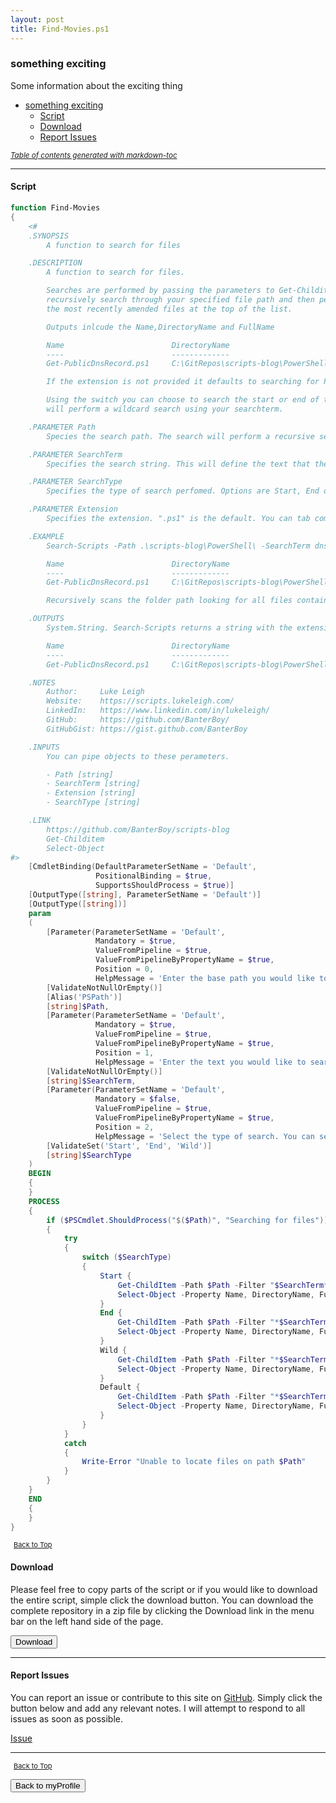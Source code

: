 ```yaml
---
layout: post
title: Find-Movies.ps1
---
```


### something exciting

Some information about the exciting thing

- [something exciting](#something-exciting)
  - [Script](#script)
  - [Download](#download)
  - [Report Issues](#report-issues)

<small><i><a href='http://ecotrust-canada.github.io/markdown-toc/'>Table of contents generated with markdown-toc</a></i></small>

---

#### Script

```powershell
function Find-Movies
{
	<#
	.SYNOPSIS
		A function to search for files

	.DESCRIPTION
		A function to search for files.

		Searches are performed by passing the parameters to Get-Childitem which will then
		recursively search through your specified file path and then perform a sort to output
		the most recently amended files at the top of the list.

		Outputs inlcude the Name,DirectoryName and FullName

		Name                        DirectoryName                                       FullName
		----                        -------------                                       --------
		Get-PublicDnsRecord.ps1     C:\GitRepos\scripts-blog\PowerShell\functions\dns   C:\GitRepos\scripts-blog\PowerShell\functions\dns\Get-PublicDnsRecord.ps1

		If the extension is not provided it defaults to searching for PS1 files (PowerShell Scripts).

		Using the switch you can choose to search the start or end of the file or selecting wild,
		will perform a wildcard search using your searchterm.

	.PARAMETER Path
		Species the search path. The search will perform a recursive search on the specified folder path.

	.PARAMETER SearchTerm
		Specifies the search string. This will define the text that the search will use to locate your files. Wildcard chars are not allowed.

	.PARAMETER SearchType
		Specifies the type of search perfomed. Options are Start, End or Wild. This will search either the beginning, end or somewhere inbetween. If no option is selected, it will default to performing a wildcard search.

	.PARAMETER Extension
		Specifies the extension. ".ps1" is the default. You can tab complete through the suggested list or you can enter your own file extension e.g. ".jpg"

	.EXAMPLE
		Search-Scripts -Path .\scripts-blog\PowerShell\ -SearchTerm dns -SearchType Wild -Extension .ps1

		Name                        DirectoryName                                       FullName
		----                        -------------                                       --------
		Get-PublicDnsRecord.ps1     C:\GitRepos\scripts-blog\PowerShell\functions\dns   C:\GitRepos\scripts-blog\PowerShell\functions\dns\Get-PublicDnsRecord.ps1

		Recursively scans the folder path looking for all files containing the searchterm and lists the files located in the output

	.OUTPUTS
		System.String. Search-Scripts returns a string with the extension or file name.

		Name                        DirectoryName                                       FullName
		----                        -------------                                       --------
		Get-PublicDnsRecord.ps1     C:\GitRepos\scripts-blog\PowerShell\functions\dns   C:\GitRepos\scripts-blog\PowerShell\functions\dns\Get-PublicDnsRecord.ps1

	.NOTES
		Author:     Luke Leigh
		Website:    https://scripts.lukeleigh.com/
		LinkedIn:   https://www.linkedin.com/in/lukeleigh/
		GitHub:     https://github.com/BanterBoy/
		GitHubGist: https://gist.github.com/BanterBoy

	.INPUTS
		You can pipe objects to these perameters.

		- Path [string]
		- SearchTerm [string]
		- Extension [string]
		- SearchType [string]

	.LINK
		https://github.com/BanterBoy/scripts-blog
		Get-Childitem
		Select-Object
#>
	[CmdletBinding(DefaultParameterSetName = 'Default',
				   PositionalBinding = $true,
				   SupportsShouldProcess = $true)]
	[OutputType([string], ParameterSetName = 'Default')]
	[OutputType([string])]
	param
	(
		[Parameter(ParameterSetName = 'Default',
				   Mandatory = $true,
				   ValueFromPipeline = $true,
				   ValueFromPipelineByPropertyName = $true,
				   Position = 0,
				   HelpMessage = 'Enter the base path you would like to search.')]
		[ValidateNotNullOrEmpty()]
		[Alias('PSPath')]
		[string]$Path,
		[Parameter(ParameterSetName = 'Default',
				   Mandatory = $true,
				   ValueFromPipeline = $true,
				   ValueFromPipelineByPropertyName = $true,
				   Position = 1,
				   HelpMessage = 'Enter the text you would like to search for.')]
		[ValidateNotNullOrEmpty()]
		[string]$SearchTerm,
		[Parameter(ParameterSetName = 'Default',
				   Mandatory = $false,
				   ValueFromPipeline = $true,
				   ValueFromPipelineByPropertyName = $true,
				   Position = 2,
				   HelpMessage = 'Select the type of search. You can select Start/End/Wild to perform search for a file.')]
		[ValidateSet('Start', 'End', 'Wild')]
		[string]$SearchType
	)
	BEGIN
	{
	}
	PROCESS
	{
		if ($PSCmdlet.ShouldProcess("$($Path)", "Searching for files"))
		{
			try
			{
				switch ($SearchType)
				{
					Start {
						Get-ChildItem -Path $Path -Filter "$SearchTerm*" -Include '*.mp4', '*.avi', '*.mkv' -Recurse |
						Select-Object -Property Name, DirectoryName, FullName
					}
					End {
						Get-ChildItem -Path $Path -Filter "*$SearchTerm" -Include '*.mp4', '*.avi', '*.mkv' -Recurse |
						Select-Object -Property Name, DirectoryName, FullName
					}
					Wild {
						Get-ChildItem -Path $Path -Filter "*$SearchTerm*" -Include '*.mp4', '*.avi', '*.mkv' -Recurse |
						Select-Object -Property Name, DirectoryName, FullName
					}
					Default {
						Get-ChildItem -Path $Path -Filter "*$SearchTerm*" -Include '*.mp4', '*.avi', '*.mkv' -Recurse |
						Select-Object -Property Name, DirectoryName, FullName
					}
				}
			}
			catch
			{
				Write-Error "Unable to locate files on path $Path"
			}
		}
	}
	END
	{
	}
}
```

<span style="font-size:11px;"><a href="#"><i class="fas fa-caret-up" aria-hidden="true" style="color: white; margin-right:5px;"></i>Back to Top</a></span>

#### Download

Please feel free to copy parts of the script or if you would like to download the entire script, simple click the download button. You can download the complete repository in a zip file by clicking the Download link in the menu bar on the left hand side of the page.

<button class="btn" type="submit" onclick="window.open('http://agamar.domain.leigh-services.com:4000/powershell/functions/myProfile/Find-Movies.ps1')">
    <i class="fa fa-cloud-download-alt">
    </i>
        Download
</button>

---

#### Report Issues

You can report an issue or contribute to this site on <a href="https://github.com/BanterBoy/scripts-blog/issues">GitHub</a>. Simply click the button below and add any relevant notes. I will attempt to respond to all issues as soon as possible.

<!-- Place this tag where you want the button to render. -->

<a class="github-button" href="https://github.com/BanterBoy/scripts-blog/issues/new?title=Find-Movies.ps1&body=There is a problem with this function. Please find details below." data-show-count="true" aria-label="Issue BanterBoy/scripts-blog on GitHub">Issue</a>

---

<span style="font-size:11px;"><a href="#"><i class="fas fa-caret-up" aria-hidden="true" style="color: white; margin-right:5px;"></i>Back to Top</a></span>

<a href="/menu/_pages/myProfile.html">
    <button class="btn">
        <i class='fas fa-reply'>
        </i>
            Back to myProfile
    </button>
</a>

[1]: http://ecotrust-canada.github.io/markdown-toc
[2]: https://github.com/googlearchive/code-prettify
